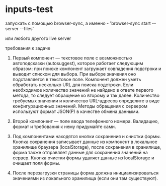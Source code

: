 # inputs-test

запускать  с помощью browser-sync, а именно -  'browser-sync start --server --files'

или любого другого live server


требования к задаче


1. Первый компонент — текстовое поле с возможностью автоподсказки (autosuggest), которое работает следующим образом: при поиске компонент загружает совпадения подстроки и выводит списком для выбора. При выборе значения оно подставляется в текстовое поле. Компонент должен уметь обработать несколько URL для поиска подстроки. Если необходимое количество значений не найдено в ответе первого метода, то следует обращение ко второму и так далее. Количество требуемых значении и количество URL-адресов определите в виде конфигурационных значений. Методы обращения с сервером используют формат JSON(P) в качестве обмена данными.
 
2. Второй компонент — поле ввода телефонного номера. Валидацию, формат и требования к нему придумайте сами.
 
3. Под компонентами находятся кнопки сохранения и очистки формы. Кнопка сохранения записывает данные из компонент в локальное хранилище браузера (localStorage), после сохранения в хранилище, форма также отправляет данные для сохранения значений на сервер. Кнопка очистки формы удаляет данные из localStorage и очищает поля формы.
 
4. После перезагрузки страницы форма должна инициализироваться значениями из локального хранилища (если они там существуют).
